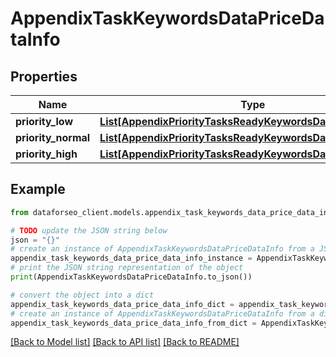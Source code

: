 # AppendixTaskKeywordsDataPriceDataInfo


## Properties

Name | Type | Description | Notes
------------ | ------------- | ------------- | -------------
**priority_low** | [**List[AppendixPriorityTasksReadyKeywordsDataPriceDataInfo]**](AppendixPriorityTasksReadyKeywordsDataPriceDataInfo.md) |  | [optional] 
**priority_normal** | [**List[AppendixPriorityTasksReadyKeywordsDataPriceDataInfo]**](AppendixPriorityTasksReadyKeywordsDataPriceDataInfo.md) |  | [optional] 
**priority_high** | [**List[AppendixPriorityTasksReadyKeywordsDataPriceDataInfo]**](AppendixPriorityTasksReadyKeywordsDataPriceDataInfo.md) |  | [optional] 

## Example

```python
from dataforseo_client.models.appendix_task_keywords_data_price_data_info import AppendixTaskKeywordsDataPriceDataInfo

# TODO update the JSON string below
json = "{}"
# create an instance of AppendixTaskKeywordsDataPriceDataInfo from a JSON string
appendix_task_keywords_data_price_data_info_instance = AppendixTaskKeywordsDataPriceDataInfo.from_json(json)
# print the JSON string representation of the object
print(AppendixTaskKeywordsDataPriceDataInfo.to_json())

# convert the object into a dict
appendix_task_keywords_data_price_data_info_dict = appendix_task_keywords_data_price_data_info_instance.to_dict()
# create an instance of AppendixTaskKeywordsDataPriceDataInfo from a dict
appendix_task_keywords_data_price_data_info_from_dict = AppendixTaskKeywordsDataPriceDataInfo.from_dict(appendix_task_keywords_data_price_data_info_dict)
```
[[Back to Model list]](../README.md#documentation-for-models) [[Back to API list]](../README.md#documentation-for-api-endpoints) [[Back to README]](../README.md)


